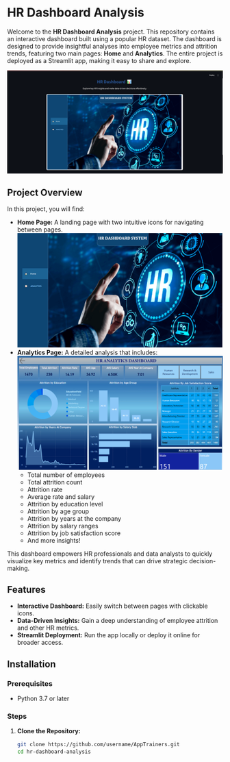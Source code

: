 # HR Dashboard Analysis

Welcome to the **HR Dashboard Analysis** project. This repository contains an interactive dashboard built using a popular HR dataset. The dashboard is designed to provide insightful analyses into employee metrics and attrition trends, featuring two main pages: **Home** and **Analytics**. The entire project is deployed as a Streamlit app, making it easy to share and explore.

![App](streamlit_app.png)

## Project Overview

In this project, you will find:
- **Home Page:** A landing page with two intuitive icons for navigating between pages.
![Home Page](home_page.png)
- **Analytics Page:** A detailed analysis that includes:
![Analytics Page](analytics_page.png)
  - Total number of employees
  - Total attrition count
  - Attrition rate
  - Average rate and salary
  - Attrition by education level
  - Attrition by age group
  - Attrition by years at the company
  - Attrition by salary ranges
  - Attrition by job satisfaction score
  - And more insights!

This dashboard empowers HR professionals and data analysts to quickly visualize key metrics and identify trends that can drive strategic decision-making.

## Features

- **Interactive Dashboard:** Easily switch between pages with clickable icons.
- **Data-Driven Insights:** Gain a deep understanding of employee attrition and other HR metrics.
- **Streamlit Deployment:** Run the app locally or deploy it online for broader access.

## Installation

### Prerequisites

- Python 3.7 or later

### Steps

1. **Clone the Repository:**
   ```bash
   git clone https://github.com/username/AppTrainers.git
   cd hr-dashboard-analysis
